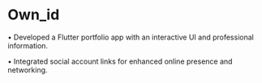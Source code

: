 # Own_id

• Developed a Flutter portfolio app with an interactive UI and professional information.

• Integrated social account links for enhanced online presence and networking.
